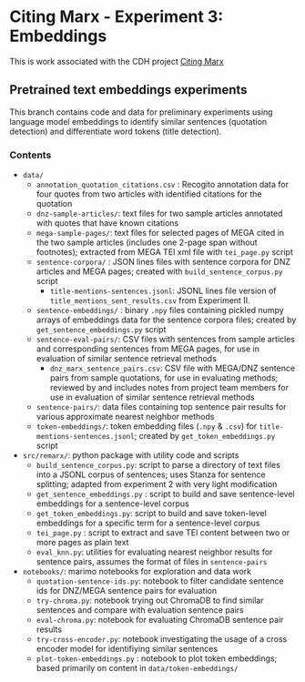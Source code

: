 # Citing Marx - Experiment 3: Embeddings

This is work associated with the CDH project [Citing Marx](https://cdh.princeton.edu/projects/citing-marx)

## Pretrained text embeddings experiments

This branch contains code and data for preliminary experiments
using language model embeddings to identify similar sentences
(quotation detection) and differentiate word tokens (title detection).

### Contents

- `data/`
  - `annotation_quotation_citations.csv` : Recogito annotation data for four quotes from two articles with identified citations for the quotation
  - `dnz-sample-articles/`: text files for two sample articles annotated with quotes that have known citations
  - `mega-sample-pages/`: text files for selected pages of MEGA cited in the two sample articles (includes one 2-page span without footnotes); extracted from MEGA TEI xml file with `tei_page.py` script
  - `sentence-corpora/` : JSON lines files with sentence corpora for DNZ articles and MEGA pages; created with `build_sentence_corpus.py` script
    - `title-mentions-sentences.jsonl`: JSONL lines file version of `title_mentions_sent_results.csv` from Experiment II.
  - `sentence-embeddings/` : binary `.npy` files containing pickled numpy arrays of embeddings data for the sentence corpora files; created by `get_sentence_embeddings.py` script
  - `sentence-eval-pairs/`: CSV files with sentences from sample articles and corresponding sentences from MEGA pages, for use in evaluation of similar sentence retrieval methods
    - `dnz_marx_sentence_pairs.csv`: CSV file with MEGA/DNZ sentence pairs from sample quotations, for use in evaluating methods; reviewed by and includes notes from project team members
      for use in evaluation of similar sentence retrieval methods
  - `sentence-pairs/`: data files containing top sentence pair results for various approximate nearest neighbor methods
  - `token-embeddings/`: token embedding files (`.npy` & `.csv`) for `title-mentions-sentences.jsonl`; created by `get_token_embeddings.py` script
- `src/remarx/`: python package with utility code and scripts
  - `build_sentence_corpus.py`: script to parse a directory of text files into a JSONL corpus of sentences; uses Stanza for sentence splitting; adapted from experiment 2 with very light modification
  - `get_sentence_embeddings.py` : script to build and save sentence-level embeddings for a sentence-level corpus
  - `get_token_embeddings.py`: script to build and save token-level embeddings for a specific term for a sentence-level corpus
  - `tei_page.py` : script to extract and save TEI content between two or more pages as plain text
  - `eval_knn.py`: utilities for evaluating nearest neighbor results for sentence pairs, assumes the format of files in `sentence-pairs`
- `notebooks/`: marimo notebooks for exploration and data work
  - `quotation-sentence-ids.py`: notebook to filter candidate sentence ids for DNZ/MEGA sentence pairs for evaluation
  - `try-chroma.py`: notebook trying out ChromaDB to find similar sentences and compare with evaluation sentence pairs
  - `eval-chroma.py`: notebook for evaluating ChromaDB sentence pair results
  - `try-cross-encoder.py`: notebook investigating the usage of a cross encoder model for identifiying similar sentences
  - `plot-token-embeddings.py` : notebook to plot token embeddings; based primarily on content in `data/token-embeddings/`
